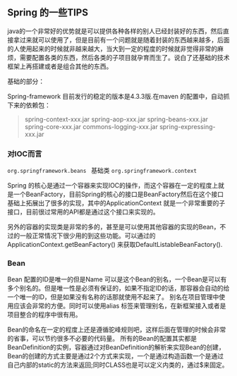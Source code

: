 ## Spring 的一些TIPS
java的一个非常好的优势就是可以提供各种各样的别人已经封装好的东西，然后直接拿过来就可以使用了，但是目前有一个问题就是随着封装的东西越来越多，后面的人使用起来的时候就非越来越大，当大到一定的程度的时候就非觉得非常的麻烦，需要配置各类的东西，然后各类的子项目就孕育而生了。说白了还基础的技术框架上再搭建或者是组合其他的东西。

基础的部分：

Spring-framework 目前发行的稳定的版本是4.3.3版.在maven 的配置中，自动抓下来的依赖包：

> spring-context-xxx.jar
> spring-aop-xxx.jar
> spring-beans-xxx.jar
> spring-core-xxx.jar
> commons-logging-xxx.jar
> spring-expressing-xxx.jar



### 对IOC而言
`org.springframework.beans ` 基础类
`org.springframework.context`

Spring  的核心是通过一个容器来实现IOC的操作，而这个容器在一定的程度上就是一个BeanFactory，目前Spring的核心的接口是BeanFactory然后在这个接口基础上拓展出了很多的实现，其中的ApplicationContext 就是一个非常重要的子接口，目前很过常用的API都是通过这个接口来实现的。

另外的容器的实现类是非常的多的，甚至是可以使用其他容器的实现的Bean，不过的一般正常情况下很少用的到这些功能。可以通过的ApplicationContext.getBeanFactory() 来获取DefaultListableBeanFactory().

### Bean
Bean 配置的ID是唯一的但是Name 可以是这个Bean的别名，一个Bean是可以有多个别名的。但是唯一性是必须有保证的，如果不指定ID的话，那容器会自动的给一个唯一的ID，但是如果没有名称的话那就使用不起来了。 别名在项目管理中使用应该会非常的方便。同时可以使用alias 标签来管理别名，在新框架接入或者是项目整合的程序中很有用。

Bean的命名在一定的程度上还是遵循驼峰规则吧，这样后面在管理的时候会非常的省事，可以节约很多不必要的代码量。
所有的Bean的配置其实都是BeanDefinition的实例，容器通过对BeanDefinition的解析来实现Bean的创建，Bean的创建的方式主要是通过2个方式来实现，一个是通过构造函数一个是通过自己内部的static的方法来返回;同时CLASS也是可以定义内类的，通过$来固定。

### 

